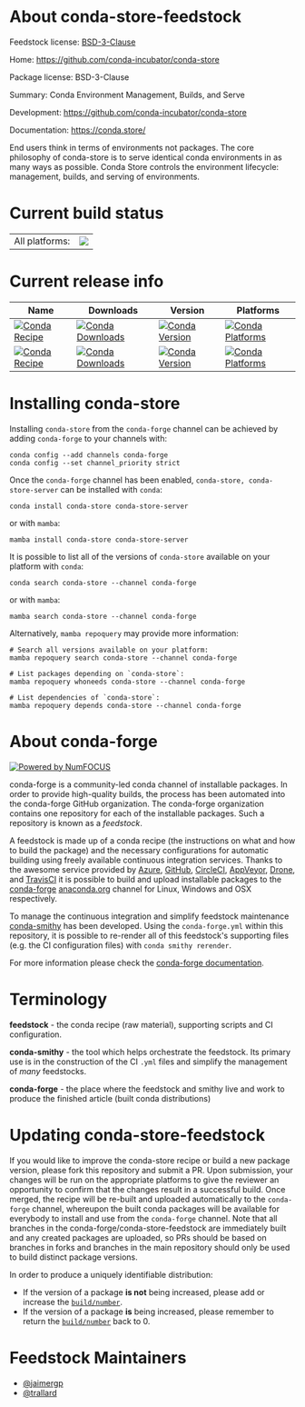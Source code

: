 About conda-store-feedstock
===========================

Feedstock license: [BSD-3-Clause](https://github.com/conda-forge/conda-store-feedstock/blob/main/LICENSE.txt)

Home: https://github.com/conda-incubator/conda-store

Package license: BSD-3-Clause

Summary: Conda Environment Management, Builds, and Serve

Development: https://github.com/conda-incubator/conda-store

Documentation: https://conda.store/

End users think in terms of environments not packages. The core
philosophy of conda-store is to serve identical conda environments
in as many ways as possible. Conda Store controls the environment
lifecycle: management, builds, and serving of environments.


Current build status
====================


<table><tr><td>All platforms:</td>
    <td>
      <a href="https://dev.azure.com/conda-forge/feedstock-builds/_build/latest?definitionId=13021&branchName=main">
        <img src="https://dev.azure.com/conda-forge/feedstock-builds/_apis/build/status/conda-store-feedstock?branchName=main">
      </a>
    </td>
  </tr>
</table>

Current release info
====================

| Name | Downloads | Version | Platforms |
| --- | --- | --- | --- |
| [![Conda Recipe](https://img.shields.io/badge/recipe-conda--store-green.svg)](https://anaconda.org/conda-forge/conda-store) | [![Conda Downloads](https://img.shields.io/conda/dn/conda-forge/conda-store.svg)](https://anaconda.org/conda-forge/conda-store) | [![Conda Version](https://img.shields.io/conda/vn/conda-forge/conda-store.svg)](https://anaconda.org/conda-forge/conda-store) | [![Conda Platforms](https://img.shields.io/conda/pn/conda-forge/conda-store.svg)](https://anaconda.org/conda-forge/conda-store) |
| [![Conda Recipe](https://img.shields.io/badge/recipe-conda--store--server-green.svg)](https://anaconda.org/conda-forge/conda-store-server) | [![Conda Downloads](https://img.shields.io/conda/dn/conda-forge/conda-store-server.svg)](https://anaconda.org/conda-forge/conda-store-server) | [![Conda Version](https://img.shields.io/conda/vn/conda-forge/conda-store-server.svg)](https://anaconda.org/conda-forge/conda-store-server) | [![Conda Platforms](https://img.shields.io/conda/pn/conda-forge/conda-store-server.svg)](https://anaconda.org/conda-forge/conda-store-server) |

Installing conda-store
======================

Installing `conda-store` from the `conda-forge` channel can be achieved by adding `conda-forge` to your channels with:

```
conda config --add channels conda-forge
conda config --set channel_priority strict
```

Once the `conda-forge` channel has been enabled, `conda-store, conda-store-server` can be installed with `conda`:

```
conda install conda-store conda-store-server
```

or with `mamba`:

```
mamba install conda-store conda-store-server
```

It is possible to list all of the versions of `conda-store` available on your platform with `conda`:

```
conda search conda-store --channel conda-forge
```

or with `mamba`:

```
mamba search conda-store --channel conda-forge
```

Alternatively, `mamba repoquery` may provide more information:

```
# Search all versions available on your platform:
mamba repoquery search conda-store --channel conda-forge

# List packages depending on `conda-store`:
mamba repoquery whoneeds conda-store --channel conda-forge

# List dependencies of `conda-store`:
mamba repoquery depends conda-store --channel conda-forge
```


About conda-forge
=================

[![Powered by
NumFOCUS](https://img.shields.io/badge/powered%20by-NumFOCUS-orange.svg?style=flat&colorA=E1523D&colorB=007D8A)](https://numfocus.org)

conda-forge is a community-led conda channel of installable packages.
In order to provide high-quality builds, the process has been automated into the
conda-forge GitHub organization. The conda-forge organization contains one repository
for each of the installable packages. Such a repository is known as a *feedstock*.

A feedstock is made up of a conda recipe (the instructions on what and how to build
the package) and the necessary configurations for automatic building using freely
available continuous integration services. Thanks to the awesome service provided by
[Azure](https://azure.microsoft.com/en-us/services/devops/), [GitHub](https://github.com/),
[CircleCI](https://circleci.com/), [AppVeyor](https://www.appveyor.com/),
[Drone](https://cloud.drone.io/welcome), and [TravisCI](https://travis-ci.com/)
it is possible to build and upload installable packages to the
[conda-forge](https://anaconda.org/conda-forge) [anaconda.org](https://anaconda.org/)
channel for Linux, Windows and OSX respectively.

To manage the continuous integration and simplify feedstock maintenance
[conda-smithy](https://github.com/conda-forge/conda-smithy) has been developed.
Using the ``conda-forge.yml`` within this repository, it is possible to re-render all of
this feedstock's supporting files (e.g. the CI configuration files) with ``conda smithy rerender``.

For more information please check the [conda-forge documentation](https://conda-forge.org/docs/).

Terminology
===========

**feedstock** - the conda recipe (raw material), supporting scripts and CI configuration.

**conda-smithy** - the tool which helps orchestrate the feedstock.
                   Its primary use is in the construction of the CI ``.yml`` files
                   and simplify the management of *many* feedstocks.

**conda-forge** - the place where the feedstock and smithy live and work to
                  produce the finished article (built conda distributions)


Updating conda-store-feedstock
==============================

If you would like to improve the conda-store recipe or build a new
package version, please fork this repository and submit a PR. Upon submission,
your changes will be run on the appropriate platforms to give the reviewer an
opportunity to confirm that the changes result in a successful build. Once
merged, the recipe will be re-built and uploaded automatically to the
`conda-forge` channel, whereupon the built conda packages will be available for
everybody to install and use from the `conda-forge` channel.
Note that all branches in the conda-forge/conda-store-feedstock are
immediately built and any created packages are uploaded, so PRs should be based
on branches in forks and branches in the main repository should only be used to
build distinct package versions.

In order to produce a uniquely identifiable distribution:
 * If the version of a package **is not** being increased, please add or increase
   the [``build/number``](https://docs.conda.io/projects/conda-build/en/latest/resources/define-metadata.html#build-number-and-string).
 * If the version of a package **is** being increased, please remember to return
   the [``build/number``](https://docs.conda.io/projects/conda-build/en/latest/resources/define-metadata.html#build-number-and-string)
   back to 0.

Feedstock Maintainers
=====================

* [@jaimergp](https://github.com/jaimergp/)
* [@trallard](https://github.com/trallard/)

